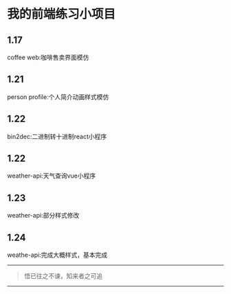 # 我的前端练习小项目
## 1.17
coffee web:咖啡售卖界面模仿
## 1.21
person profile:个人简介动画样式模仿
## 1.22
bin2dec:二进制转十进制react小程序
## 1.22
weather-api:天气查询vue小程序
## 1.23
weather-api:部分样式修改
## 1.24
weathe-api:完成大概样式，基本完成

--- 
>悟已往之不谏，知来者之可追 
---